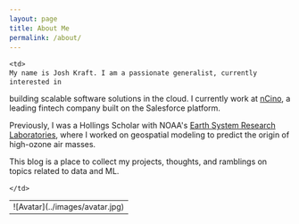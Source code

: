 ```yaml
---
layout: page
title: About Me
permalink: /about/
---
```


<table border="0">
 <tr>
    <td>![Avatar](../images/avatar.jpg)
    </td>

    <td>
    My name is Josh Kraft. I am a passionate generalist, currently interested in

building scalable software solutions in the cloud. I currently work at
[nCino](https://www.ncino.com), a leading fintech company built on the
Salesforce platform.

Previously, I was a Hollings Scholar with NOAA's [Earth System Research Laboratories](https://www.esrl.noaa.gov), where I worked on geospatial
modeling to predict the origin of high-ozone air masses.

This blog is a place to collect my projects, thoughts, and ramblings on topics related to data and ML.

    </td>

 </tr>
</table>
